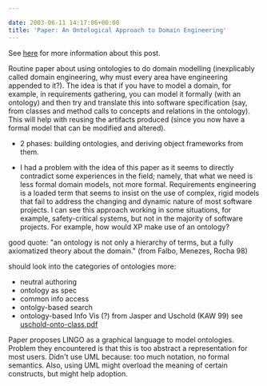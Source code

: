 ```yaml
---

date: 2003-06-11 14:17:06+00:00
title: 'Paper: An Ontological Approach to Domain Engineering'
---
```


See [here](http://shrimpbib.chisel.cs.uvic.ca:8081/drupal_viewrefs.jsp?frameId=conferencepaper_14) for more information about this post.

Routine paper about using ontologies to do domain modelling (inexplicably called domain engineering, why must every area have engineering appended to it?).  The idea is that if you have to model a domain, for example, in requirements gathering, you can model it formally (with an ontology) and then try and translate this into software specification (say, from classes and method calls to concepts and relations in the ontology).   This will help with reusing the artifacts produced (since you now have a formal model that can be modified and altered).

- 2 phases: building ontologies, and deriving object frameworks from them.

- I had a problem with the idea of this paper as it seems to directly contradict some experiences in the field; namely, that what we need is less formal domain models, not more formal.  Requirements engineering is a loaded term that seems to insist on the use of complex, rigid models that fail to address the changing and dynamic nature of most software projects.  I can see this approach working in some situations, for example, safety-critical systems, but not in the majority of software projects.  For example, how would XP make use of an ontology?

good quote: "an ontology is not only a hierarchy of terms, but a fully axiomatized theory about the domain." (from Falbo, Menezes, Rocha 98)

should look into the categories of ontologies more:
- neutral authoring
- ontology as spec
- common info access
- ontolgy-based search
- ontology-based Info Vis (?)
from Jasper and Uschold (KAW 99) see [ uschold-onto-class.pdf](///c:/Documents%20and%20Settings/nernst/My%20Documents/papers/kr-onto/uschold-onto-class.pdf)

Paper proposes LINGO as a graphical language to model ontologies.  Problem they encountered is that this is too abstract a representation for most users.  Didn't use UML because: too much notation, no formal semantics.  Also, using UML might overload the meaning of certain constructs, but might help adoption.
